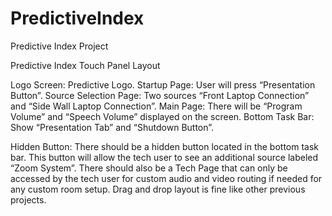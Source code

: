 # PredictiveIndex
Predictive Index Project

Predictive Index
Touch Panel Layout

Logo Screen: Predictive Logo.
Startup Page: User will press “Presentation Button”.
Source Selection Page: Two sources “Front Laptop Connection” and “Side Wall Laptop Connection”.
Main Page: There will be “Program Volume” and “Speech Volume” displayed on the screen.
Bottom Task Bar: Show “Presentation Tab” and “Shutdown Button”.


Hidden Button: There should be a hidden button located in the bottom task bar. This button will allow the tech user to see an additional source labeled “Zoom System”.
There should also be a Tech Page that can only be accessed by the tech user for custom audio and video routing if needed for any custom room setup. Drag and drop layout is fine like other previous projects.

